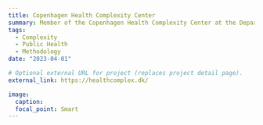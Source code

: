 ```yaml
---
title: Copenhagen Health Complexity Center
summary: Member of the Copenhagen Health Complexity Center at the Department of Public Health, University of Copenhagen. The Copenhagen Health Complexity Center is dedicated to advancing the understanding and management of complex public health challenges, particularly focusing on young adult health, healthcare inequalities, theoretical and methodological development in complexity science, and outreach and public dissemination concerning public health complexity.
tags:
  - Complexity
  - Public Health
  - Methodology
date: "2023-04-01"

# Optional external URL for project (replaces project detail page).
external_link: https://healthcomplex.dk/

image:
  caption: 
  focal_point: Smart
---
```


